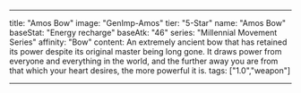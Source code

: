 ---

title: "Amos Bow"
image: "GenImp-Amos"
tier: "5-Star"
name: "Amos Bow"
baseStat: "Energy recharge"
baseAtk: "46"
series: "Millennial Movement Series"
affinity: "Bow"
content: An extremely ancient bow that has retained its power despite its original master being long gone. It draws power from everyone and everything in the world, and the further away you are from that which your heart desires, the more powerful it is.
tags: ["1.0","weapon"]

---
